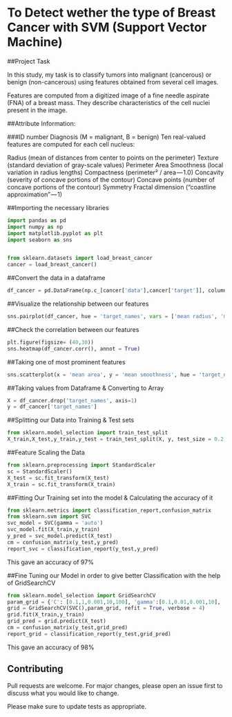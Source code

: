 # To Detect wether the type of Breast Cancer with SVM (Support Vector Machine) 

##Project Task

In this study, my task is to classify tumors into malignant (cancerous) or benign (non-cancerous) using features obtained from several cell images.

Features are computed from a digitized image of a fine needle aspirate (FNA) of a breast mass. They describe characteristics of the cell nuclei present in the image.

##Attribute Information:

###ID number
Diagnosis (M = malignant, B = benign)
Ten real-valued features are computed for each cell nucleus:

Radius (mean of distances from center to points on the perimeter)
Texture (standard deviation of gray-scale values)
Perimeter
Area
Smoothness (local variation in radius lengths)
Compactness (perimeter² / area — 1.0)
Concavity (severity of concave portions of the contour)
Concave points (number of concave portions of the contour)
Symmetry
Fractal dimension (“coastline approximation” — 1)

##Importing the necessary libraries

```python
import pandas as pd
import numpy as np 
import matplotlib.pyplot as plt 
import seaborn as sns 


from sklearn.datasets import load_breast_cancer
cancer = load_breast_cancer()
```

##Convert the data in a dataframe
```python
df_cancer = pd.DataFrame(np.c_[cancer['data'],cancer['target']], columns = np.append(cancer['feature_names'],['target_names']))
```

##Visualize the relationship between our features
```python
sns.pairplot(df_cancer, hue = 'target_names', vars = ['mean radius', 'mean texture', 'mean area', 'mean perimeter', 'mean smoothness'])
```

##Check the correlation between our features
```python
plt.figure(figsize= (40,30))
sns.heatmap(df_cancer.corr(), annot = True)
```

##Taking one of most prominent features 
```python
sns.scatterplot(x = 'mean area', y = 'mean smoothness', hue = 'target_names', data = df_cancer)
```

##Taking values from Dataframe & Converting to Array
```python
X = df_cancer.drop('target_names', axis=1)
y = df_cancer['target_names']
```

##Splitting our Data into Training & Test sets
```python
from sklearn.model_selection import train_test_split
X_train,X_test,y_train,y_test = train_test_split(X, y, test_size = 0.2,random_state = 0)
```

##Feature Scaling the Data
```python
from sklearn.preprocessing import StandardScaler
sc = StandardScaler()
X_test = sc.fit_transform(X_test)
X_train = sc.fit_transform(X_train)
```

##Fitting Our Training set into the model & Calculating the accuracy of it
```python
from sklearn.metrics import classification_report,confusion_matrix
from sklearn.svm import SVC
svc_model = SVC(gamma = 'auto')
svc_model.fit(X_train,y_train)
y_pred = svc_model.predict(X_test)
cm = confusion_matrix(y_test,y_pred)
report_svc = classification_report(y_test,y_pred)
```
This gave an accuracy of 97%

##Fine Tuning our Model in order to give better Classification with the help of GridSearchCV
```python
from sklearn.model_selection import GridSearchCV
param_grid = {'C': [0.1,1,0.001,10,100], 'gamma':[0.1,0.01,0.001,10], 'kernel': ['rbf','sigmoid','poly']}
grid = GridSearchCV(SVC(),param_grid, refit = True, verbose = 4)
grid.fit(X_train,y_train)
grid_pred = grid.predict(X_test)
cm = confusion_matrix(y_test,grid_pred)
report_grid = classification_report(y_test,grid_pred)
```

This gave an accuracy of 98%

## Contributing
Pull requests are welcome. For major changes, please open an issue first to discuss what you would like to change.

Please make sure to update tests as appropriate.